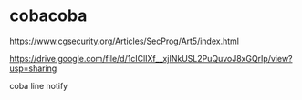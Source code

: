 # cobacoba
https://www.cgsecurity.org/Articles/SecProg/Art5/index.html

https://drive.google.com/file/d/1cIClIXf__xjINkUSL2PuQuvoJ8xGQrIp/view?usp=sharing

coba line notify
